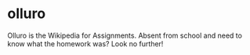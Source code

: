 # olluro

Olluro is the Wikipedia for Assignments. Absent from school and need to know what the homework was? Look no further!
